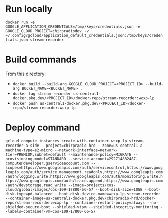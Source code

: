 # Run locally
`docker run -e GOOGLE_APPLICATION_CREDENTIALS=/tmp/keys/credentials.json -e GOOGLE_CLOUD_PROJECT=chirpradiodev -v ~/.config/gcloud/application_default_credentials.json:/tmp/keys/credentials.json stream-recorder`

# Build commands
From this directory:
* `docker build --build-arg GOOGLE_CLOUD_PROJECT=<PROJECT_ID> --build-arg BUCKET_NAME=<BUCKET_NAME> .`
* `docker tag stream-recorder us-central1-docker.pkg.dev/<PROJECT_ID>/docker-repo/stream-recorder:wcxp-lp`
* `docker push us-central1-docker.pkg.dev/<PROJECT_ID>/docker-repo/stream-recorder:wcxp-lp`

# Deploy command
`gcloud compute instances create-with-container wcxp-lp-stream-recorder-a-side --project=chirpradio-hrd --zone=us-central1-a --machine-type=e2-micro --network-interface=network-tier=PREMIUM,subnet=default --maintenance-policy=MIGRATE --provisioning-model=STANDARD --service-account=292714882487-compute@developer.gserviceaccount.com --scopes=https://www.googleapis.com/auth/servicecontrol,https://www.googleapis.com/auth/service.management.readonly,https://www.googleapis.com/auth/logging.write,https://www.googleapis.com/auth/monitoring.write,https://www.googleapis.com/auth/trace.append,https://www.googleapis.com/auth/devstorage.read_write --image=projects/cos-cloud/global/images/cos-109-17800-66-57 --boot-disk-size=10GB --boot-disk-type=pd-balanced --boot-disk-device-name=wcxp-lp-stream-recorder --container-image=us-central1-docker.pkg.dev/chirpradio-hrd/docker-repo/stream-recorder:wcxp-lp --container-restart-policy=always --no-shielded-secure-boot --shielded-vtpm --shielded-integrity-monitoring --labels=container-vm=cos-109-17800-66-57`